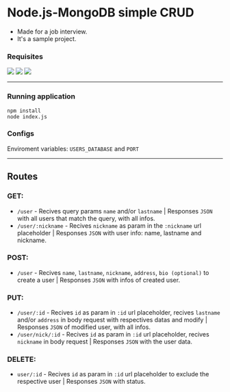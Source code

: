 # Node.js-MongoDB simple CRUD

+ Made for a job interview.
+ It's a sample project.


### Requisites
![](https://img.shields.io/npm/v/npm.svg?logo=npm)
![](https://img.shields.io/badge/MongoDB-LTS-informational?style=flat&logo=mongodb&logoColor=green&color=green)
![](https://img.shields.io/badge/Node->=12.18.3-informational?style=flat&logo=node.js&logoColor=green&color=green)

---

### Running application
    npm install
    node index.js

### Configs
Enviroment variables: `USERS_DATABASE` and `PORT`

---

## Routes
### GET:
+ `/user` - Recives query params `name` and/or `lastname` | Responses `JSON` with all users that match the query, with all infos. 
+ `/user/:nickname` - Recives `nickname` as param in the `:nickname` url placeholder | Responses `JSON` with user info: name, lastname and nickname.

### POST:
+ `/user` - Recives `name`, `lastname`, `nickname`, `address`, `bio (optional)` to create a user | Responses `JSON` with infos of created user.

### PUT:
+ `/user/:id` - Recives `id` as param in `:id` url placeholder, recives `lastname` and/or `address` in body request with respectives datas and modify | Responses `JSON` of modified user, with all infos.
+ `/user/nick/:id` - Recives `id` as param in `:id` url placeholder, recives `nickname` in body request | Responses `JSON` with the user data.

### DELETE:
+ `user/:id` - Recives `id` as param in `:id` url placeholder to exclude the respective user | Responses `JSON` with status.

